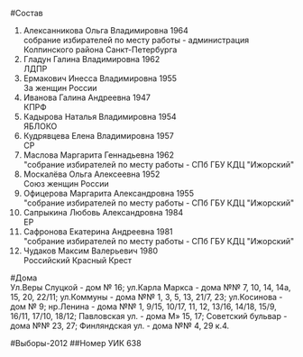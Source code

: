 #Состав
1. Алексанникова Ольга Владимировна 1964   
    собрание избирателей по месту работы - администрация Колпинского района Санкт-Петербурга
2. Гладун Галина Владимировна 1962   
    ЛДПР
3. Ермакович Инесса Владимировна 1955   
    За женщин России
4. Иванова Галина Андреевна 1947   
    КПРФ
5. Кадырова Наталья Владимировна 1954   
    ЯБЛОКО
6. Кудрявцева Елена Владимировна 1957   
    СР
7. Маслова Маргарита Геннадьевна 1962   
    "собрание избирателей по месту работы - СПб ГБУ КДЦ "Ижорский"
8. Москалёва Ольга Алексеевна 1952   
    Союз женщин России
9. Офицерова Маргарита Александровна 1955   
    "собрание избирателей по месту работы - СПб ГБУ КДЦ "Ижорский"
10. Сапрыкина Любовь Александровна 1984   
    ЕР
11. Сафронова Екатерина Андреевна 1981   
    "собрание избирателей по месту работы - СПб ГБУ КДЦ "Ижорский"
12. Чудаков Максим Валерьевич 1980   
    Российский Красный Крест

#Дома  
Ул.Веры Слуцкой - дом № 16; ул.Карла Маркса - дома №№ 7, 10, 14, 14а, 15, 20, 22/11; ул.Коммуны - дома №№ 1, 3, 5, 13, 21/7, 23; ул.Косинова - дом № 9; нр.Ленина - дома №№ 1, 9/15, 10/17, 11, 12, 13/16, 14/18, 15/9, 16/11, 17/10, 18/12; Павловская ул. - дома М» 15, 17; Советский бульвар - дома №№ 23, 27; Финляндская ул. - дома №№ 4, 29 к.4.

#Выборы-2012
##Номер УИК
638
